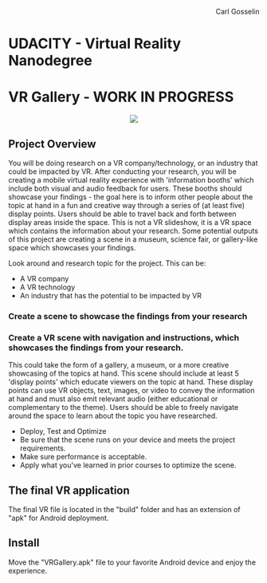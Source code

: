 <p align="right">
Carl Gosselin
</p>

# UDACITY - Virtual Reality Nanodegree

# VR Gallery - WORK IN PROGRESS

<p align="center">
<img src="documentation/000 - WIP - dancingbear">
</p>


## Project Overview

You will be doing research on a VR company/technology, or an industry that could be impacted by VR. 
After conducting your research, you will be creating a mobile virtual reality experience with 'information booths' which include both visual and audio feedback for users. 
These booths should showcase your findings - the goal here is to inform other people about the topic at hand in a fun and creative way through a series of (at least five) display points. 
Users should be able to travel back and forth between display areas inside the space. 
This is not a VR slideshow, it is a VR space which contains the information about your research. 
Some potential outputs of this project are creating a scene in a museum, science fair, or gallery-like space which showcases your findings.

Look around and research topic for the project. This can be: <br>
- A VR company
- A VR technology
- An industry that has the potential to be impacted by VR

### Create a scene to showcase the findings from your research
### Create a VR scene with navigation and instructions, which showcases the findings from your research. 
This could take the form of a gallery, a museum, or a more creative showcasing of the topics at hand. 
This scene should include at least 5 'display points' which educate viewers on the topic at hand. 
These display points can use VR objects, text, images, or video to convey the information at hand and must also emit relevant audio (either educational or complementary to the theme). 
Users should be able to freely navigate around the space to learn about the topic you have researched.

- Deploy, Test and Optimize
- Be sure that the scene runs on your device and meets the project requirements.
- Make sure performance is acceptable.
- Apply what you've learned in prior courses to optimize the scene.

## The final VR application

The final VR file is located in the "build" folder and has an extension of "apk" for Android deployment.

## Install

Move the "VRGallery.apk" file to your favorite Android device and enjoy the experience.

